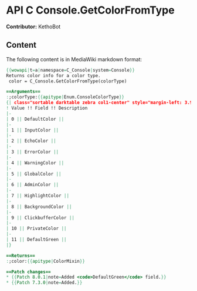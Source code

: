 # API C Console.GetColorFromType

**Contributor:** KethoBot

## Content

The following content is in MediaWiki markdown format:

```mediawiki
{{wowapi|t=a|namespace=C_Console|system=Console}}
Returns color info for a color type.
 color = C_Console.GetColorFromType(colorType)

==Arguments==
:;colorType:{{apitype|Enum.ConsoleColorType}}
{| class="sortable darktable zebra col1-center" style="margin-left: 3.9em"
! Value !! Field !! Description
|-
| 0 || DefaultColor || 
|-
| 1 || InputColor || 
|-
| 2 || EchoColor || 
|-
| 3 || ErrorColor || 
|-
| 4 || WarningColor || 
|-
| 5 || GlobalColor || 
|-
| 6 || AdminColor || 
|-
| 7 || HighlightColor || 
|-
| 8 || BackgroundColor || 
|-
| 9 || ClickbufferColor || 
|-
| 10 || PrivateColor || 
|-
| 11 || DefaultGreen || 
|}

==Returns==
:;color:{{apitype|ColorMixin}}

==Patch changes==
* {{Patch 8.0.1|note=Added <code>DefaultGreen</code> field.}}
* {{Patch 7.3.0|note=Added.}}
```